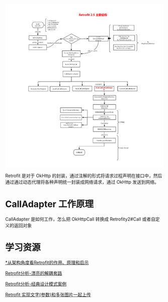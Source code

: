 ![Retrofit 2.5 主要结构图](images/Retrofit%202.5%20%E4%B8%BB%E8%A6%81%E7%BB%93%E6%9E%84%E5%9B%BE.jpg)

Retrofit 是对于 OkHttp 的封装，通过注解的形式将请求过程声明在接口中，然后通过通过动态代理将各种声明统一封装成网络请求，通过 OkHttp 发送到网络。



# CallAdapter 工作原理



CallAdapter 是如何工作，怎么把 OkHttpCall 转换成 Retrofity2#Call 或者自定义的返回对象





# 学习资源

[*从架构角度看Retrofit的作用、原理和启示](https://www.jianshu.com/p/f57b7cdb1c99)

[Retrofit分析-漂亮的解耦套路](https://www.jianshu.com/p/45cb536be2f4)

[Retrofit分析-经典设计模式案例](https://www.jianshu.com/p/fb8d21978e38)

[Retrofit 实现文字(参数)和多张图片一起上传](https://www.jianshu.com/p/3b8b2a0c0f30)


